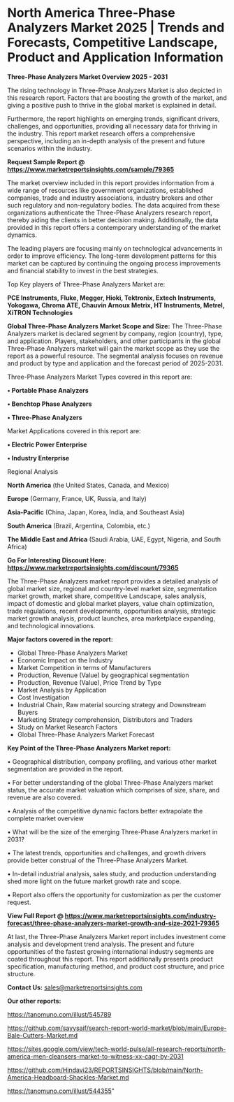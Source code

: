 # North America Three-Phase Analyzers Market 2025 | Trends and Forecasts, Competitive Landscape, Product and Application Information

<Strong> Three-Phase Analyzers Market Overview 2025 - 2031</strong>

The rising technology in Three-Phase Analyzers Market is also depicted in this research report. Factors that are boosting the growth of the market, and giving a positive push to thrive in the global market is explained in detail.

Furthermore, the report highlights on emerging trends, significant drivers, challenges, and opportunities, providing all necessary data for thriving in the industry. This report market research offers a comprehensive perspective, including an in-depth analysis of the present and future scenarios within the industry.

<strong>Request Sample Report @ <a href=https://www.marketreportsinsights.com/sample/79365>https://www.marketreportsinsights.com/sample/79365</a></strong>

The market overview included in this report provides information from a wide range of resources like government organizations, established companies, trade and industry associations, industry brokers and other such regulatory and non-regulatory bodies. The data acquired from these organizations authenticate the Three-Phase Analyzers research report, thereby aiding the clients in better decision making. Additionally, the data provided in this report offers a contemporary understanding of the market dynamics.

The leading players are focusing mainly on technological advancements in order to improve efficiency. The long-term development patterns for this market can be captured by continuing the ongoing process improvements and financial stability to invest in the best strategies.

Top Key players of Three-Phase Analyzers Market are:

<strong>PCE Instruments, Fluke, Megger, Hioki, Tektronix, Extech Instruments, Yokogawa, Chroma ATE, Chauvin Arnoux Metrix, HT Instruments, Metrel, XiTRON Technologies</strong>

<strong><b>Global Three-Phase Analyzers Market Scope and Size:</b></strong>
The Three-Phase Analyzers market is declared segment by company, region (country), type, and application. Players, stakeholders, and other participants in the global Three-Phase Analyzers market will gain the market scope as they use the report as a powerful resource. The segmental analysis focuses on revenue and product by type and application and the forecast period of 2025-2031.

Three-Phase Analyzers Market Types covered in this report are:

<strong>• Portable Phase Analyzers

• Benchtop Phase Analyzers

• Three-Phase Analyzers</strong>

Market Applications covered in this report are:

<strong>• Electric Power Enterprise

• Industry Enterprise</strong> 

Regional Analysis

<strong>North America</strong> (the United States, Canada, and Mexico)

<strong>Europe</strong> (Germany, France, UK, Russia, and Italy)

<strong>Asia-Pacific</strong> (China, Japan, Korea, India, and Southeast Asia)

<strong>South America</strong> (Brazil, Argentina, Colombia, etc.)

<strong>The Middle East and Africa</strong> (Saudi Arabia, UAE, Egypt, Nigeria, and South Africa)

<strong>Go For Interesting Discount Here: <a href=https://www.marketreportsinsights.com/discount/79365>https://www.marketreportsinsights.com/discount/79365</a></strong>

The Three-Phase Analyzers market report provides a detailed analysis of global market size, regional and country-level market size, segmentation market growth, market share, competitive Landscape, sales analysis, impact of domestic and global market players, value chain optimization, trade regulations, recent developments, opportunities analysis, strategic market growth analysis, product launches, area marketplace expanding, and technological innovations.

<strong><b>Major factors covered in the report:</b></strong>
<ul>
  <li>Global Three-Phase Analyzers Market </li>
  <li>Economic Impact on the Industry</li>
  <li>Market Competition in terms of Manufacturers</li>
  <li>Production, Revenue (Value) by geographical segmentation</li>
  <li>Production, Revenue (Value), Price Trend by Type</li>
  <li>Market Analysis by Application</li>
  <li>Cost Investigation</li>
  <li>Industrial Chain, Raw material sourcing strategy and Downstream Buyers</li>
  <li>Marketing Strategy comprehension, Distributors and Traders</li>
  <li>Study on Market Research Factors</li>
  <li>Global Three-Phase Analyzers Market Forecast</li>
</ul>

<strong><b>Key Point of the Three-Phase Analyzers Market report:</b></strong>

• Geographical distribution, company profiling, and various other market segmentation are provided in the report.

• For better understanding of the global Three-Phase Analyzers market status, the accurate market valuation which comprises of size, share, and revenue are also covered.

• Analysis of the competitive dynamic factors better extrapolate the complete market overview

• What will be the size of the emerging Three-Phase Analyzers market in 2031?

• The latest trends, opportunities and challenges, and growth drivers provide better construal of the Three-Phase Analyzers Market.

• In-detail industrial analysis, sales study, and production understanding shed more light on the future market growth rate and scope.

• Report also offers the opportunity for customization as per the customer request.

<strong><b>View Full Report @ <a href=https://www.marketreportsinsights.com/industry-forecast/three-phase-analyzers-market-growth-and-size-2021-79365>https://www.marketreportsinsights.com/industry-forecast/three-phase-analyzers-market-growth-and-size-2021-79365</a></b></strong>


At last, the Three-Phase Analyzers Market report includes investment come analysis and development trend analysis. The present and future opportunities of the fastest growing international industry segments are coated throughout this report. This report additionally presents product specification, manufacturing method, and product cost structure, and price structure.

<strong>Contact Us:</strong>
sales@marketreportsinsights.com

<strong>Our other reports:</strong>

<a href=https://tanomuno.com/illust/545789>https://tanomuno.com/illust/545789</a>

<a href=https://github.com/sayysaif/search-report-world-market/blob/main/Europe-Bale-Cutters-Market.md>https://github.com/sayysaif/search-report-world-market/blob/main/Europe-Bale-Cutters-Market.md</a>

<a href=https://sites.google.com/view/tech-world-pulse/all-research-reports/north-america-men-cleansers-market-to-witness-xx-cagr-by-2031>https://sites.google.com/view/tech-world-pulse/all-research-reports/north-america-men-cleansers-market-to-witness-xx-cagr-by-2031</a>

<a href=https://github.com/Hindavi23/REPORTSINSIGHTS/blob/main/North-America-Headboard-Shackles-Market.md>https://github.com/Hindavi23/REPORTSINSIGHTS/blob/main/North-America-Headboard-Shackles-Market.md</a>

<a href=https://tanomuno.com/illust/544355>https://tanomuno.com/illust/544355</a>"
